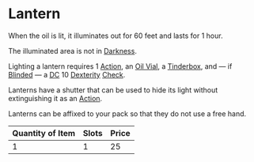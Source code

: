 # Lantern

When the oil is lit, it illuminates out for 60 feet and lasts for 1 hour.

The illuminated area is not in [Darkness](../../../Game%20Procedures/Hazards/Darkness.md).

Lighting a lantern requires 1 [Action](../../../Game%20Procedures/Core%20Procedures/Action.md), an [Oil Vial](../10%20Coins/Oil%20Vial.md), a [Tinderbox](../10%20Coins/Tinderbox.md), and — if [Blinded](../../../Game%20Procedures/Conditions/Blinded.md) — a [DC](../../../Game%20Procedures/Core%20Procedures/DC.md) 10 [Dexterity](../../../Player%20Characters/The%20Ability%20Scores/Dexterity.md) [Check](../../../Game%20Procedures/Core%20Procedures/Check.md).

Lanterns have a shutter that can be used to hide its light without extinguishing it as an [Action](../../../Game%20Procedures/Core%20Procedures/Action.md).

Lanterns can be affixed to your pack so that they do not use a free hand.

| Quantity of Item | Slots | Price |
| ---------------- | ----- | ----- |
| 1                | 1     | 25    |
